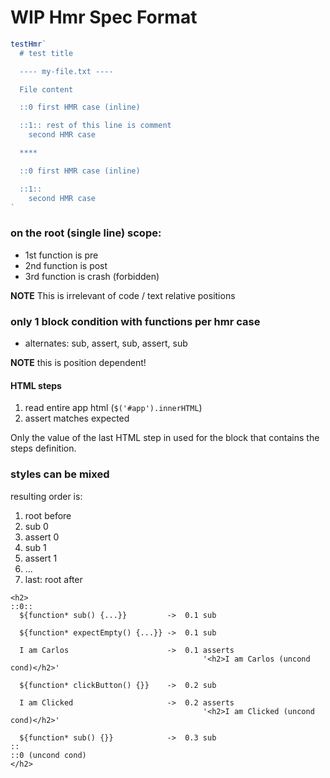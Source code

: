 # WIP Hmr Spec Format

```js
testHmr`
  # test title

  ---- my-file.txt ----

  File content

  ::0 first HMR case (inline)

  ::1:: rest of this line is comment
    second HMR case

  ****

  ::0 first HMR case (inline)

  ::1::
    second HMR case
`
```

### on the root (single line) scope:

- 1st function is pre
- 2nd function is post
- 3rd function is crash (forbidden)

**NOTE** This is irrelevant of code / text relative positions

### only 1 block condition with functions per hmr case

- alternates: sub, assert, sub, assert, sub

**NOTE** this is position dependent!

#### HTML steps

1. read entire app html (`$('#app').innerHTML`)
2. assert matches expected

Only the value of the last HTML step in used for the block that contains the steps definition.

### styles can be mixed

resulting order is:

1. root before
2. sub 0
3. assert 0
4. sub 1
5. assert 1
6. ...
7. last: root after

```
<h2>
::0::
  ${function* sub() {...}}         ->  0.1 sub

  ${function* expectEmpty() {...}} ->  0.1 sub

  I am Carlos                      ->  0.1 asserts
                                           '<h2>I am Carlos (uncond cond)</h2>'

  ${function* clickButton() {}}    ->  0.2 sub

  I am Clicked                     ->  0.2 asserts
                                           '<h2>I am Clicked (uncond cond)</h2>'

  ${function* sub() {}}            ->  0.3 sub
::
::0 (uncond cond)
</h2>
```
